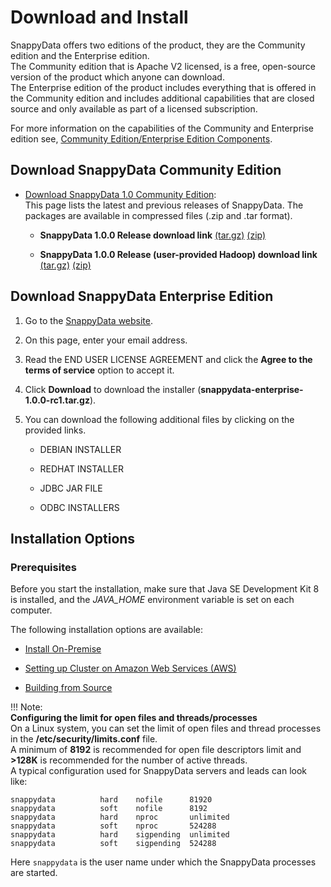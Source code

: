 # Download and Install

SnappyData offers two editions of the product, they are the Community edition and the Enterprise edition.</br>
The Community edition that is Apache V2 licensed, is a free, open-source version of the product which anyone can download.</br>
The Enterprise edition of the product includes everything that is offered in the Community edition and includes additional capabilities that are closed source and only available as part of a licensed subscription. 

For more information on the capabilities of the Community and Enterprise edition see, [Community Edition/Enterprise Edition Components](additional_files/open_source_components.md).

## Download SnappyData Community Edition

* [Download SnappyData 1.0 Community Edition](https://github.com/SnappyDataInc/snappydata/releases/):</br>
 This page lists the latest and previous releases of SnappyData. The packages are available in compressed files (.zip and .tar format). 

	* **SnappyData 1.0.0 Release download link**
[(tar.gz)](https://github.com/SnappyDataInc/snappydata/releases/download/v1.0.0/snappydata-1.0.0-bin.tar.gz) [(zip)](https://github.com/SnappyDataInc/snappydata/releases/download/v1.0.0/snappydata-1.0.0-bin.zip)

	* **SnappyData 1.0.0 Release (user-provided Hadoop) download link** [(tar.gz)](https://github.com/SnappyDataInc/snappydata/releases/download/v1.0.0/snappydata-1.0.0-without-hadoop-bin.tar.gz) [(zip)](https://github.com/SnappyDataInc/snappydata/releases/download/v1.0.0/snappydata-1.0.0-without-hadoop-bin.zip)

## Download SnappyData Enterprise Edition

1. Go to the [SnappyData website](http://www.snappydata.io/download).

2. On this page, enter your email address.

3. Read the END USER LICENSE AGREEMENT and click the **Agree to the terms of service** option to accept it.

4. Click **Download** to download the installer (**snappydata-enterprise-1.0.0-rc1.tar.gz**).

5. You can download the following additional files by clicking on the provided links.

	* DEBIAN INSTALLER

	* REDHAT INSTALLER

	* JDBC JAR FILE

	* ODBC INSTALLERS

## Installation Options

### Prerequisites
Before you start the installation, make sure that Java SE Development Kit 8 is installed, and the *JAVA_HOME* environment variable is set on each computer.

The following installation options are available:

* [Install On-Premise](install/install_on_premise.md)

* [Setting up Cluster on Amazon Web Services (AWS)](install/setting_up_cluster_on_amazon_web_services.md)

* [Building from Source](install/building_from_source.md)

!!! Note:  
	**Configuring the limit for open files and threads/processes** </br> 
    On a Linux system, you can set the limit of open files and thread processes in the **/etc/security/limits.conf** file. 
    </br>A minimum of **8192** is recommended for open file descriptors limit and **>128K** is recommended for the number of active threads. 
    </br>A typical configuration used for SnappyData servers and leads can look like:

```
snappydata          hard    nofile      81920
snappydata          soft    nofile      8192
snappydata          hard    nproc       unlimited
snappydata          soft    nproc       524288
snappydata          hard    sigpending  unlimited
snappydata          soft    sigpending  524288
```

Here `snappydata` is the user name under which the SnappyData processes are started.